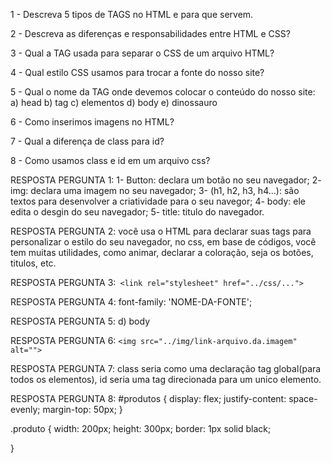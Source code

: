 1 - Descreva 5 tipos de TAGS no HTML e para que servem.

2 - Descreva as diferenças e responsabilidades entre HTML
e CSS?

3 - Qual a TAG usada para separar o CSS de um arquivo
HTML?

4 - Qual estilo CSS usamos para trocar a fonte do nosso
site?

5 - Qual o nome da TAG onde devemos colocar o conteúdo
do nosso site:
a) head
b) tag
c) elementos
d) body
e) dinossauro

6 - Como inserimos imagens no HTML?

7 - Qual a diferença de class para id?

8 - Como usamos class e id em um arquivo css?

RESPOSTA PERGUNTA 1: 1- Button: declara um botão no seu navegador;
                     2- img: declara uma imagem no seu navegador;
                     3- (h1, h2, h3, h4...): são textos para desenvolver a criatividade para o seu navegor;
                     4- body: ele edita o desgin do seu navegador;
                     5- title: titulo do navegador.


RESPOSTA PERGUNTA 2: você usa o HTML para declarar suas tags para personalizar o estilo do seu navegador, no css, em base de códigos, você tem muitas utilidades, como animar, declarar a coloração, seja os botões, titulos, etc.

RESPOSTA PERGUNTA 3:``` <link rel="stylesheet" href="../css/...">```

RESPOSTA PERGUNTA 4: font-family: 'NOME-DA-FONTE';

RESPOSTA PERGUNTA 5: d) body

RESPOSTA PERGUNTA 6: ```<img src="../img/link-arquivo.da.imagem" alt="">```

RESPOSTA PERGUNTA 7: class seria como uma declaração tag global(para todos os elementos), id seria uma tag direcionada para um unico elemento. 

RESPOSTA PERGUNTA 8: #produtos {
    display: flex;
    justify-content: space-evenly;
    margin-top: 50px;
}

.produto {
    width: 200px;
    height: 300px;
    border: 1px solid black;
    
}

